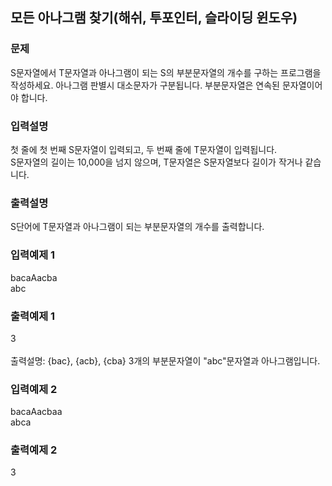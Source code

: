 ## 모든 아나그램 찾기(해쉬, 투포인터, 슬라이딩 윈도우)
### 문제
 S문자열에서 T문자열과 아나그램이 되는 S의 부분문자열의 개수를 구하는 프로그램을 작성하세요. 아나그램 판별시 대소문자가 구분됩니다. 부분문자열은 연속된 문자열이어야 합니다.
### 입력설명
첫 줄에 첫 번째 S문자열이 입력되고, 두 번째 줄에 T문자열이 입력됩니다.<br>
S문자열의 길이는 10,000을 넘지 않으며, T문자열은 S문자열보다 길이가 작거나 같습니다.
### 출력설명
S단어에 T문자열과 아나그램이 되는 부분문자열의 개수를 출력합니다.
### 입력예제 1                                   
bacaAacba<br>
 abc
### 출력예제 1
 3
 <br><br>
출력설명: {bac}, {acb}, {cba} 3개의 부분문자열이 "abc"문자열과 아나그램입니다.

### 입력예제 2                                   
bacaAacbaa<br>
 abca
### 출력예제 2
 3